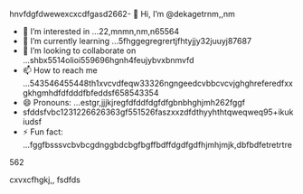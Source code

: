 hnvfdgfdwewexcxcdfgasd2662- 👋 Hi, I’m @dekagetrnm,,nm
- 👀 I’m interested in ...22,mnmn,nm,n65564
- 🌱 I’m currently learning ...5fhggegregrertjfhtyjjy32juuyj87687
- 💞️ I’m looking to collaborate on ...shbx5514olioi559696hgnh4feujybvxbnmvfd
- 📫 How to reach me ...543546455448th1xvcvdfeqw33326ngngeedcvbbcvcvjghghreferedfxxgkhgmhdfdfdddfbfeddsf658543354
- 😄 Pronouns: ...estgr,jjjkjregfdfddfdgfdfgbnbhghjmh262fggf
- sfddsfvbc1231226626363gf551526faszxxzdfdthyyhthtqweqweq95+ikukiudsf
- ⚡ Fun fact: ...fggfbsssvcbvbcgdnggbdcbgfbgffbdffdgdfgdfhjmhjmjk,dbfbdfetretrtre
<!---ads2dfgvcbdsfefwfeefwdzcmhjjhmj453354542
dekagetr/dekagetr is a ✨ special ✨ repositor456y becaus456 its `README.md` (this file) appears on your GitHub profildgfe.696ccx,k,kj,kjjk,
You can click the Preview link to take a look at your changes.vhxcvxcv
--->562
cxvxcfhgkj,,
fsdfds
